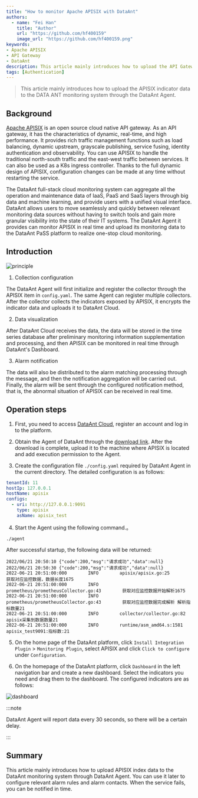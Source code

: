 ```yaml
---
title: "How to monitor Apache APISIX with DataAnt"
authors:
  - name: "Fei Han"
    title: "Author"
    url: "https://github.com/hf400159"
    image_url: "https://github.com/hf400159.png"
keywords: 
- Apache APISIX
- API Gateway
- DataAnt
description: This article mainly introduces how to upload the API Gateway Apache APISIX indicator data to the DataAnt monitoring system through the DataAnt Agent.
tags: [Authentication]
---
```


> This article mainly introduces how to upload the APISIX indicator data to the DATA ANT monitoring system through the DataAnt Agent.

<!--truncate-->

## Background

[Apache APISIX](https://github.com/apache/apisix) is an open source cloud native API gateway. As an API gateway, it has the characteristics of dynamic, real-time, and high performance. It provides rich traffic management functions such as load balancing, dynamic upstream, grayscale publishing, service fusing, identity authentication and observability. You can use APISIX to handle the traditional north-south traffic and the east-west traffic between services. It can also be used as a K8s ingress controller. Thanks to the full dynamic design of APISIX, configuration changes can be made at any time without restarting the service.

The DataAnt full-stack cloud monitoring system can aggregate all the operation and maintenance data of IaaS, PaaS and SaaS layers through big data and machine learning, and provide users with a unified visual interface. DataAnt allows users to move seamlessly and quickly between relevant monitoring data sources without having to switch tools and gain more granular visibility into the state of their IT systems. The DataAnt Agent it provides can monitor APISIX in real time and upload its monitoring data to the DataAnt PaSS platform to realize one-stop cloud monitoring.

## Introduction

![principle](https://static.apiseven.com/2022/blog/0705/1.svg)

1. Collection configuration

  The DataAnt Agent will first initialize and register the collector through the APISIX item in `config.yaml`. The same Agent can register multiple collectors. After the collector collects the indicators exposed by APISIX, it encrypts the indicator data and uploads it to DataAnt Cloud.

2. Data visualization

  After DataAnt Cloud receives the data, the data will be stored in the time series database after preliminary monitoring information supplementation and processing, and then APISIX can be monitored in real time through DataAnt's Dashboard.

3. Alarm notification

  The data will also be distributed to the alarm matching processing through the message, and then the notification aggregation will be carried out. Finally, the alarm will be sent through the configured notification method, that is, the abnormal situation of APISIX can be received in real time.

## Operation steps

1. First, you need to access [DataAnt Cloud](http://139.224.11.158), register an account and log in to the platform.

2. Obtain the Agent of DataAnt through the [download link](https://pan.baidu.com/s/1fabvSiDLDh8ZRTjpzINHLg?pwd=87d4). After the download is complete, upload it to the machine where APISIX is located and add execution permission to the Agent.

3. Create the configuration file `./config.yaml` required by DataAnt Agent in the current directory. The detailed configuration is as follows:

  ```yaml
  tenantId: 11
  hostIp: 127.0.0.1
  hostName: apisix
  configs:
    - uri: http://127.0.0.1:9091
      type: apisix
      asName: apisix_test
  ```

4. Start the Agent using the following command.。

  ```shell
  ./agent
  ```

  After successful startup, the following data will be returned:

   ```shell
  2022/06/21 20:50:10 {"code":200,"msg":"请求成功","data":null}
  2022/06/21 20:50:30 {"code":200,"msg":"请求成功","data":null}
  2022-06-21 20:51:00:000        INFO        apisix/apisix.go:25        获取对应监控数据，数据长度1675
  2022-06-21 20:51:00:000        INFO        prometheus/prometheusCollector.go:43        获取对应监控数据开始解析1675
  2022-06-21 20:51:00:000        INFO        prometheus/prometheusCollector.go:43        获取对应监控数据完成解析 解析指标数量21
  2022-06-21 20:51:00:000        INFO        collector/collector.go:82        apisix采集到数据数量21
  2022-06-21 20:51:00:000        INFO        runtime/asm_amd64.s:1581        apisix_test9091:指标数:21
  ```

5. On the home page of the DataAnt platform, click `Install Integration Plugin` > `Monitoring Plugin`, select APISIX and click `Click to configure` under `Configuration`.

6. On the homepage of the DataAnt platform, click `Dashboard` in the left navigation bar and create a new dashboard. Select the indicators you need and drag them to the dashboard. The configured indicators are as follows:

  ![dashboard](https://static.apiseven.com/2022/blog/0705/2.PNG)

  :::note

  DataAnt Agent will report data every 30 seconds, so there will be a certain delay.

  :::

## Summary

This article mainly introduces how to upload APISIX index data to the DataAnt monitoring system through DataAnt Agent. You can use it later to configure relevant alarm rules and alarm contacts. When the service fails, you can be notified in time.
